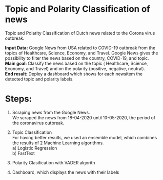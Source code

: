 # Topic and Polarity Classification of news
Topic and Polarity Classification of Dutch news related to the Corona virus outbreak. 

<strong> Input Data: </strong> Google News from USA related to COVID-19 outbreak from the topics of Healthcare, Science, Economy, and Travel. Google News gives the possibility to filter the news based on the country, COVID-19, and topic. </br>
<strong> Main goal: </strong> Classify the news based on the topic ( Healthcare, Science, Economy, and Travel) and on the polarity (positive, negative, neutral).</br>
<strong> End result: </strong> Deploy a dashboard which shows for each newsitem the detected topic and polarity labels.</br>

# <strong>Steps: </strong></br>

1) Scraping news from the Google News. </br>
We scraped the news from 18-04-2020 until 10-05-2020, the period of the coronavirus outbreak. </br>

2) Topic Classification</br>
For having better results, we used an ensemble model, which combines the results of 2 Machine Learning algorithms. </br>
  a) Logistic Regression</br>
  b) FastText</br>
3) Polarity Clasification with VADER algorith</br>

4) Dashboard, which displays the news with their labels</br>
